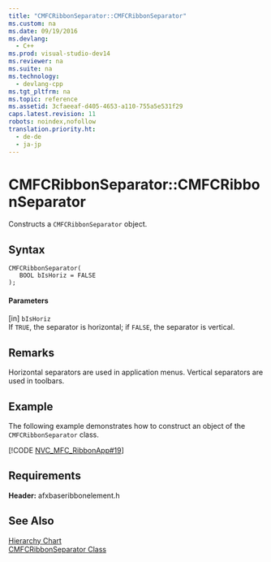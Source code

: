 ```yaml
---
title: "CMFCRibbonSeparator::CMFCRibbonSeparator"
ms.custom: na
ms.date: 09/19/2016
ms.devlang: 
  - C++
ms.prod: visual-studio-dev14
ms.reviewer: na
ms.suite: na
ms.technology: 
  - devlang-cpp
ms.tgt_pltfrm: na
ms.topic: reference
ms.assetid: 3cfaeeaf-d405-4653-a110-755a5e531f29
caps.latest.revision: 11
robots: noindex,nofollow
translation.priority.ht: 
  - de-de
  - ja-jp
---
```

# CMFCRibbonSeparator::CMFCRibbonSeparator
Constructs a `CMFCRibbonSeparator` object.  
  
## Syntax  
  
```  
CMFCRibbonSeparator(  
   BOOL bIsHoriz = FALSE  
);  
```  
  
#### Parameters  
 [in] `bIsHoriz`  
 If `TRUE`, the separator is horizontal; if `FALSE`, the separator is vertical.  
  
## Remarks  
 Horizontal separators are used in application menus. Vertical separators are used in toolbars.  
  
## Example  
 The following example demonstrates how to construct an object of the `CMFCRibbonSeparator` class.  
  
 [!CODE [NVC_MFC_RibbonApp#19](../CodeSnippet/VS_Snippets_Misc/NVC_MFC_RibbonApp#19)]  
  
## Requirements  
 **Header:** afxbaseribbonelement.h  
  
## See Also  
 [Hierarchy Chart](../vs140/Hierarchy-Chart.md)   
 [CMFCRibbonSeparator Class](../vs140/CMFCRibbonSeparator-Class.md)